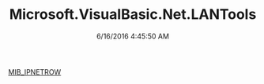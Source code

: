 ﻿---
title: Microsoft.VisualBasic.Net.LANTools
date: 6/16/2016 4:45:50 AM
---

[MIB_IPNETROW](T-Microsoft.VisualBasic.Net.LANTools.MIB_IPNETROW.html)
